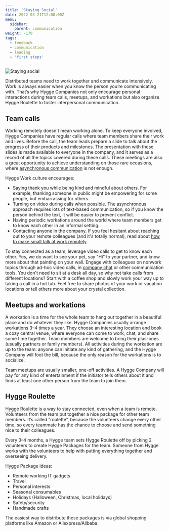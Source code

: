 ```yaml
---
title: 'Staying Social'
date: 2022-03-21T12:00:00Z
menu:
  sidebar:
    parent: communication
weight: -170
tags:
  - feedback
  - communication
  - leading
  - 'first steps'
---
```


![Staying social](/img/communication/staying-social.jpg)

Distributed teams need to work together and communicate intensively. Work is always easier when you know the person you’re communicating with. That’s why Hygge Companies not only encourage personal interactions during team calls, meetups, and workations but also organize Hygge Roulette to foster interpersonal communication.

## Team calls

Working remotely doesn't mean working alone. To keep everyone involved, Hygge Companies have regular calls where team members share their work and lives. Before the call, the team leads prepare a slide to talk about the progress of their products and milestones. The presentation with these slides is made available to everyone in the company, and it serves as a record of all the topics covered during these calls. These meetings are also a great opportunity to achieve understanding on those rare occasions, where [asynchronous communication](https://hygge.work/communication/async/) is not enough.

Hygge Work culture encourages:
- Saying thank you while being kind and mindful about others. For example, thanking someone in public might be empowering for some people, but embarrassing for others.
- Turning on video during calls when possible. The asynchronous approach requires lots of text-based communication, so if you know the person behind the text, it will be easier to prevent conflict.
- Having periodic workations around the world where team members get to know each other in an informal setting.
- Contacting anyone in the company. If you feel hesitant about reaching out to your remote colleagues (and it's totally normal), read about [how to make small talk at work remotely](https://zapier.com/blog/how-to-make-small-talk-at-work-remotely/).

To stay connected as a team, leverage video calls to get to know each other. Yes, we do want to see your pet, say "Hi" to your partner, and know more about that painting on your wall. Engage with colleagues on nonwork topics through ad-hoc video calls, in [company chat](https://hygge.work/tools/chats/) or other communication tools. You don't need to sit at a desk all day, so why not take calls from different locations? Start with a coffee shop and slowly work your way up to taking a call in a hot tub. Feel free to share photos of your work or vacation locations or tell others more about your crystal collection.

## Meetups and workations
 
A workation is a time for the whole team to hang out together in a beautiful place and do whatever they like. Hygge Companies usually arrange workations 3–4 times a year. They choose an interesting location and book a cozy central venue, where everyone can come to work, chat, and share some time together. Team members are welcome to bring their plus-ones (usually partners or family members). All activities during the workation are up to the team: anyone can initiate any kind of gathering, and the Hygge Company will foot the bill, because the only reason for the workations is to socialize.
 
Team meetups are usually smaller, one-off activities. A Hygge Company will pay for any kind of entertainment if the initiator tells others about it and finds at least one other person from the team to join them.
 
## Hygge Roulette

Hygge Roulette is a way to stay connected, even when a team is remote. Volunteers from the team put together a nice package for other team members. It’s called “roulette”, because the volunteers change every other time, so every teammate has the chance to choose and send something nice to their colleagues.

 Every 3–4 months, a Hygge team sets Hygge Roulette off by picking 2 volunteers to create Hygge Packages for the team. Someone from Hygge works with the volunteers to help with putting everything together and overseeing delivery.

Hygge Package ideas:

- Remote working IT gadgets
- Travel
- Personal interests
- Seasonal consumables
- Holidays (Halloween, Christmas, local holidays)
- Safety/security
- Handmade crafts

The easiest way to distribute these packages is via global shopping platforms like Amazon or Aliexpress/Alibaba.
